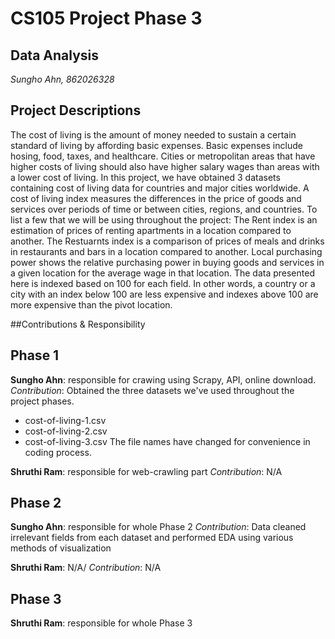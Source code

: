 # CS105 Project Phase 3
## Data Analysis

*Sungho Ahn, 862026328*


## Project Descriptions
The cost of living is the amount of money needed to sustain a certain standard of living by affording basic expenses. Basic expenses include hosing, food, taxes, and healthcare. Cities or metropolitan areas that have higher costs 
of living should also have higher salary wages than areas with a lower cost of living. In this project, we have obtained 3 datasets containing cost of living data for countries and major cities worldwide. A cost of living index 
measures the differences in the price of goods and services over periods of time or between cities, regions, and countries. To list a few that we will be using throughout the project:  The Rent index is an estimation of prices of 
renting apartments in a location compared to another. The Restuarnts index is a comparison of prices of meals and drinks in restaurants and bars in a location compared to another. Local purchasing power shows the relative 
purchasing power in buying goods and services in a given location for the average wage in that location.  The data presented here is indexed based on 100 for each field. In other words, a country or a city with an index below 100 
are less expensive and indexes above 100 are more expensive than the pivot location.


##Contributions & Responsibility

## Phase 1
**Sungho Ahn**: responsible for crawing using Scrapy, API, online download.
*Contribution*: Obtained the three datasets we've used throughout the project phases.
- cost-of-living-1.csv
- cost-of-living-2.csv
- cost-of-living-3.csv
The file names have changed for convenience in coding process.

**Shruthi Ram**: responsible for web-crawling part
*Contribution*: N/A


## Phase 2
**Sungho Ahn**: responsible for whole Phase 2
*Contribution*: Data cleaned irrelevant fields from each dataset and performed EDA using various methods of visualization

**Shruthi Ram**: N/A/
*Contribution*: N/A


## Phase 3
**Shruthi Ram**: responsible for whole Phase 3
